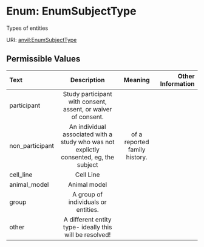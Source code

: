 
# Enum: EnumSubjectType

Types of entities

URI: [anvil:EnumSubjectType](https://anvilproject.org/acr-harmonized-data-model/EnumSubjectType)


## Permissible Values

| Text | Description | Meaning | Other Information |
| :--- | :---: | :---: | ---: |
| participant | Study participant with consent, assent, or waiver of consent. |  |  |
| non_participant | An individual associated with a study who was not explictly consented, eg, the subject | of a reported family history. |  |  |
| cell_line | Cell Line |  |  |
| animal_model | Animal model |  |  |
| group | A group of individuals or entities. |  |  |
| other | A different entity type- ideally this will be resolved! |  |  |

